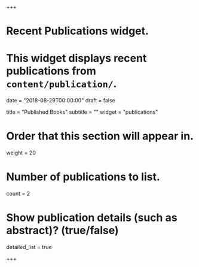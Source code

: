 +++
# Recent Publications widget.
# This widget displays recent publications from `content/publication/`.

date = "2018-08-29T00:00:00"
draft = false

title = "Published Books"
subtitle = ""
widget = "publications"

# Order that this section will appear in.
weight = 20

# Number of publications to list.
count = 2

# Show publication details (such as abstract)? (true/false)
detailed_list = true

+++

